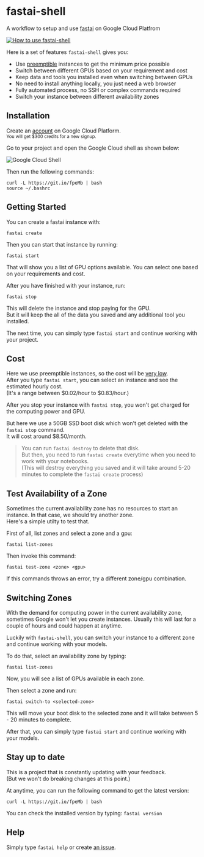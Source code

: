 # fastai-shell

A workflow to setup and use [fastai](https://github.com/fastai/fastai) on Google Cloud Platfrom

[![How to use fastai-shell](https://user-images.githubusercontent.com/50838/48072112-d3240d00-e201-11e8-860d-22bc5a9697ee.png)](https://www.youtube.com/watch?v=ui_y60ZtE5c)

Here is a set of features `fastai-shell` gives you:

* Use [preemptible](https://cloud.google.com/compute/pricing#gpus) instances to get the minimum price possible
* Switch between different GPUs based on your requirement and cost
* Keep data and tools you installed even when switching between GPUs
* No need to install anything locally, you just need a web browser
* Fully automated process, no SSH or complex commands required
* Switch your instance between different availability zones

## Installation

Create an [account](https://cloud.google.com) on Google Cloud Platform.<br/>
<sup>You will get $300 credits for a new signup.</sup>

Go to your project and open the Google Cloud shell as shown below:

![Google Cloud Shell](https://user-images.githubusercontent.com/50838/47280304-53882280-d5f3-11e8-92d0-c0625b728967.png)

Then run the following commands:

```
curl -L https://git.io/fpeMb | bash
source ~/.bashrc
```

## Getting Started

You can create a fastai instance with:

```
fastai create
```

Then you can start that instance by running:

```
fastai start
```

That will show you a list of GPU options available. You can select one based on your requirements and cost.

After you have finished with your instance, run:

```
fastai stop
```

This will delete the instance and stop paying for the GPU.<br/>
But it will keep the all of the data you saved and any additional tool you installed.

The next time, you can simply type `fastai start` and continue working with your project.

## Cost

Here we use preemptible instances, so the cost will be [very low](https://cloud.google.com/compute/pricing#gpus).<br/>
After you type `fastai start`, you can select an instance and see the estimated hourly cost.<br/>
(It's a range between $0.02/hour to $0.83/hour.)

After you stop your instance with `fastai stop`, you won't get charged for the computing power and GPU.

But here we use a 50GB SSD boot disk which won't get deleted with the `fastai stop` command.<br/>
It will cost around $8.50/month.

> You can run `fastai destroy` to delete that disk.<br/>
> But then, you need to run `fastai create` everytime when you need to work with your notebooks. <br/>
> (This will destroy everything you saved and it will take around 5-20 minutes to complete the `fastai create` process)

## Test Availability of a Zone

Sometimes the current availability zone has no resources to start an instance. In that case, we should try another zone.<br/>
Here's a simple utilty to test that.

First of all, list zones and select a zone and a gpu:

```
fastai list-zones
```

Then invoke this command:

```
fastai test-zone <zone> <gpu>
```

If this commands throws an error, try a different zone/gpu combination.

## Switching Zones

With the demand for computing power in the current availability zone, sometimes Google won't let you create instances. Usually this will last for a couple of hours and could happen at anytime.

Luckily with `fastai-shell`, you can switch your instance to a different zone and continue working with your models.

To do that, select an availability zone by typing:

```
fastai list-zones
```

Now, you will see a list of GPUs available in each zone.

Then select a zone and run:

```
fastai switch-to <selected-zone>
```

This will move your boot disk to the selected zone and it will take between 5 - 20 minutes to complete.

After that, you can simply type `fastai start` and continue working with your models.

## Stay up to date

This is a project that is constantly updating with your feedback.<br/>
(But we won't do breaking changes at this point.)

At anytime, you can run the following command to get the latest version:

```
curl -L https://git.io/fpeMb | bash
```

You can check the installed version by typing: `fastai version`

## Help

Simply type `fastai help` or create [an issue](https://github.com/arunoda/fastai-shell).